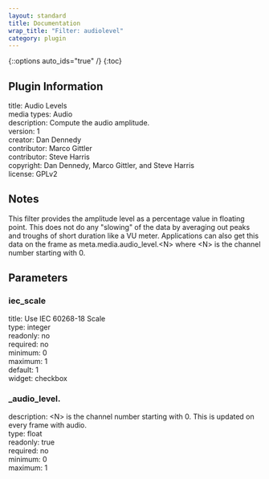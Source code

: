 ```yaml
---
layout: standard
title: Documentation
wrap_title: "Filter: audiolevel"
category: plugin
---
```

{::options auto_ids="true" /}
{:toc}

## Plugin Information

title: Audio Levels  
media types:
Audio  
description: Compute the audio amplitude.  
version: 1  
creator: Dan Dennedy  
contributor: Marco Gittler  
contributor: Steve Harris  
copyright: Dan Dennedy, Marco Gittler, and Steve Harris  
license: GPLv2  

## Notes

This filter provides the amplitude level as a percentage value in floating point. This does not do any &quot;slowing&quot; of the data by averaging out peaks and troughs of short duration like a VU meter. Applications can also get this data on the frame as meta.media.audio_level.&lt;N&gt; where &lt;N&gt; is the channel number starting with 0.
## Parameters

### iec_scale

title: Use IEC 60268-18 Scale    
type: integer  
readonly: no  
required: no  
minimum: 0  
maximum: 1  
default: 1  
widget: checkbox  

### _audio_level.<N>

  
description:
&lt;N&gt; is the channel number starting with 0. This is updated on every frame with audio.  
type: float  
readonly: true  
required: no  
minimum: 0  
maximum: 1  

